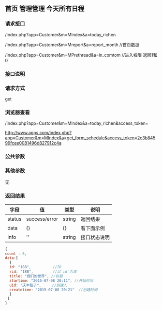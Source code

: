 ## 首页 管理管理 今天所有日程
### **请求接口**
/index.php?app=Customer&m=MIndex&a=today_richen

/index.php?app=Customer&m=Mreport&a=report_month  //首页数据

/index.php?app=Customer&m=MPrethread&a=in_comtom   //进入权限  返回1和0
### **接口说明**

### **请求方式**
get

### **浏览器查看**
/index.php?app=Customer&m=MIndex&a=today_richen&access_token=

http://www.apps.com/index.php?app=Customer&m=MIndex&a=get_form_schedule&access_token=2c3b84599fcee0081496d827912c4a

### **公共参数** 

### **其他参数**
无


### **返回结果**
|字段       |值             |类型    |说明           |
| --------- |--------      |--------|--------       |
|status     |success/error |string |返回结果         |
|data       |{}| {} |看下面示例 |
|info       | '' | string | 接口状态说明  |

``` javascript
{
count : 6,
data:[
  {
  id: "188",          //ID
  rid: "188",         //以`id`为准
  title: "我们的世界", //标题
  startime: "2015-07-08 20:11", //开始时间
  uid: "庆丰包子",     //创建人
  createtime: "2015-07-08 20:21"  //创建时间
  }
 ]
}
